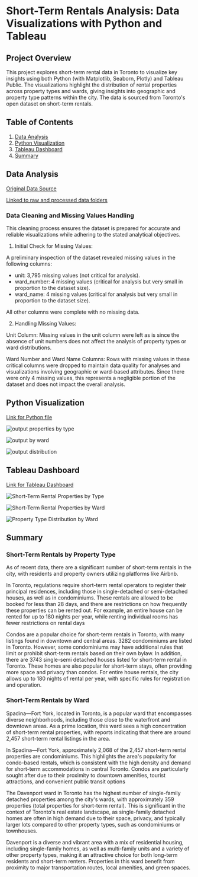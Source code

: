# Short-Term Rentals Analysis: Data Visualizations with Python and Tableau

## Project Overview
This project explores short-term rental data in Toronto to visualize key insights using both Python (with Matplotlib, Seaborn, Plotly) and Tableau Public. The visualizations highlight the distribution of rental properties across property types and wards, giving insights into geographic and property type patterns within the city. The data is sourced from Toronto's open dataset on short-term rentals.

## Table of Contents

1. [Data Analysis](#Data-Analysis)
2. [Python Visualization](#Python-Visualization)
3. [Tableau Dashboard](#Tableau-Dashboard)
4. [Summary](#Summary)

## Data Analysis

[Original Data Source](https://open.toronto.ca/dataset/short-term-rentals-registration/)

[Linked to raw and processed data folders]()

### Data Cleaning and Missing Values Handling

This cleaning process ensures the dataset is prepared for accurate and reliable visualizations while adhering to the stated analytical objectives.

1. Initial Check for Missing Values:
   
A preliminary inspection of the dataset revealed missing values in the following columns:
   - unit: 3,795 missing values (not critical for analysis).
   - ward_number: 4 missing values (critical for analysis but very small in proportion to the dataset size).
   - ward_name: 4 missing values (critical for analysis but very small in proportion to the dataset size).

All other columns were complete with no missing data.

2. Handling Missing Values:

Unit Column: Missing values in the unit column were left as is since the absence of unit numbers does not affect the analysis of property types or ward distributions.

Ward Number and Ward Name Columns: Rows with missing values in these critical columns were dropped to maintain data quality for analyses and visualizations involving geographic or ward-based attributes. Since there were only 4 missing values, this represents a negligible portion of the dataset and does not impact the overall analysis.

## Python Visualization

[Link for Python file]()

![output properties by type](https://github.com/user-attachments/assets/cf995935-4916-46e6-8ba2-aae20d867e00)

![output by ward](https://github.com/user-attachments/assets/7fe1e35b-1171-4c53-8c8d-cda6ad938752)

![output distribution](https://github.com/user-attachments/assets/956a4732-0489-44b3-8e22-8a70b1edc9e6)


## Tableau Dashboard

[Link for Tableau Dashboard](https://public.tableau.com/app/profile/n.y8309/viz/DashboardShort-TermRental/DashboardShort-TermRental?publish=yes)

![Short-Term Rental Properties by Type](https://github.com/user-attachments/assets/3eb6206d-127a-4d1c-9dec-e57f6055cbda)

![Short-Term Rental Properties by Ward](https://github.com/user-attachments/assets/16e503ff-7e78-47d3-b2db-d3a68e0125b0)

![Property Type Distribution by Ward](https://github.com/user-attachments/assets/d77d4932-2f83-4d0b-ba65-f1513ee8a1e6)


## Summary

### Short-Term Rentals by Property Type

As of recent data, there are a significant number of short-term rentals in the city, with residents and property owners utilizing platforms like Airbnb.

In Toronto, regulations require short-term rental operators to register their principal residences, including those in single-detached or semi-detached houses, as well as in condominiums. These rentals are allowed to be booked for less than 28 days, and there are restrictions on how frequently these properties can be rented out. For example, an entire house can be rented for up to 180 nights per year, while renting individual rooms has fewer restrictions on rental days​

Condos are a popular choice for short-term rentals in Toronto, with many listings found in downtown and central areas​. 3282 condominiums are listed in Toronto. However, some condominiums may have additional rules that limit or prohibit short-term rentals based on their own bylaw. In addition, there are 3743 single-semi detached houses listed for short-term rental in Toronto. These homes are also popular for short-term stays, often providing more space and privacy than condos. For entire house rentals, the city allows up to 180 nights of rental per year, with specific rules for registration and operation​.

### Short-Term Rentals by Ward

Spadina—Fort York, located in Toronto, is a popular ward that encompasses diverse neighborhoods, including those close to the waterfront and downtown areas. As a prime location, this ward sees a high concentration of short-term rental properties, with reports indicating that there are around 2,457 short-term rental listings in the area. 

In Spadina—Fort York, approximately 2,068 of the 2,457 short-term rental properties are condominiums. This highlights the area's popularity for condo-based rentals, which is consistent with the high density and demand for short-term accommodations in central Toronto. Condos are particularly sought after due to their proximity to downtown amenities, tourist attractions, and convenient public transit options

The Davenport ward in Toronto has the highest number of single-family detached properties among the city's wards, with approximately 359 properties (total properties for short-term rental). This is  significant in the context of Toronto's real estate landscape, as single-family detached homes are often in high demand due to their space, privacy, and typically larger lots compared to other property types, such as condominiums or townhouses.

Davenport is a diverse and vibrant area with a mix of residential housing, including single-family homes, as well as multi-family units and a variety of other property types, making it an attractive choice for both long-term residents and short-term renters. Properties in this ward benefit from proximity to major transportation routes, local amenities, and green spaces​.


